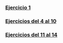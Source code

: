 ### [Ejercicio 1](https://github.com/torresj/IV-GII-13-14/blob/master/ejercicio1.md)

### [Ejercicios del 4 al 10](https://github.com/torresj/IV-GII-13-14/blob/master/ejercicios4-9.md)

### [Ejercicios del 11 al 14](https://github.com/torresj/IV-GII-13-14/blob/master/ejercicios11-14.md)
